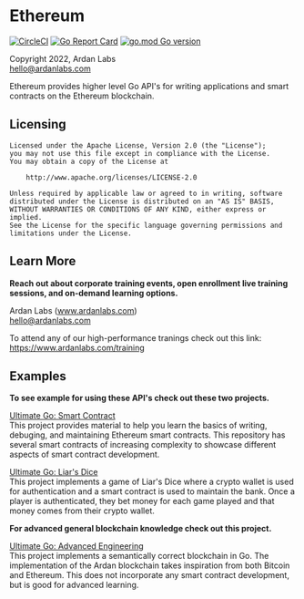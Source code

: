 # Ethereum

[![CircleCI](https://circleci.com/gh/ardanlabs/ethereum.svg?style=svg)](https://circleci.com/gh/ardanlabs/ethereum)
[![Go Report Card](https://goreportcard.com/badge/github.com/ardanlabs/ethereum)](https://goreportcard.com/report/github.com/ardanlabs/ethereum)
[![go.mod Go version](https://img.shields.io/github/go-mod/go-version/ardanlabs/ethereum)](https://github.com/ardanlabs/ethereum)

Copyright 2022, Ardan Labs  
hello@ardanlabs.com

Ethereum provides higher level Go API's for writing applications and smart contracts on the Ethereum blockchain.

## Licensing

```
Licensed under the Apache License, Version 2.0 (the "License");
you may not use this file except in compliance with the License.
You may obtain a copy of the License at

    http://www.apache.org/licenses/LICENSE-2.0

Unless required by applicable law or agreed to in writing, software
distributed under the License is distributed on an "AS IS" BASIS,
WITHOUT WARRANTIES OR CONDITIONS OF ANY KIND, either express or implied.
See the License for the specific language governing permissions and
limitations under the License.
```

## Learn More

**Reach out about corporate training events, open enrollment live training sessions, and on-demand learning options.**

Ardan Labs (www.ardanlabs.com)  
hello@ardanlabs.com

To attend any of our high-performance tranings check out this link:  
https://www.ardanlabs.com/training  

## Examples

**To see example for using these API's check out these two projects.**

[Ultimate Go: Smart Contract](https://github.com/ardanlabs/smartcontract)  
This project provides material to help you learn the basics of writing, debuging, and maintaining Ethereum smart contracts. This repository has several smart contracts of increasing complexity to showcase different aspects of smart contract development.

[Ultimate Go: Liar's Dice](https://github.com/ardanlabs/liarsdice)  
This project implements a game of Liar's Dice where a crypto wallet is used for authentication and a smart contract is used to maintain the bank. Once a player is authenticated, they bet money for each game played and that money comes from their crypto wallet.

**For advanced general blockchain knowledge check out this project.**

[Ultimate Go: Advanced Engineering](https://github.com/ardanlabs/blockchain)  
This project implements a semantically correct blockchain in Go. The implementation of the Ardan blockchain takes inspiration from both Bitcoin and Ethereum. This does not incorporate any smart contract development, but is good for advanced learning.
